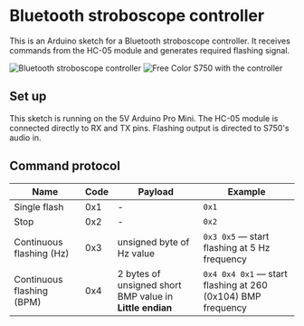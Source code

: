 # Bluetooth stroboscope controller

This is an Arduino sketch for a Bluetooth stroboscope controller. It receives commands from the HC-05 module and generates required flashing signal.

![Bluetooth stroboscope controller](https://lh3.googleusercontent.com/es6hBNBkK6AO3K89UdSPQoApuUB13hT87MibrAbB7H90mORQjikJHn-gcc8qUH6eGrg5RRVZD6C_V7JCgYuYo8nSUMyXJKDPF4BmyVrwuxE40V_ba_7jrlSkylZRJLy-_g5R_AvZ_A=w339-h250-no)
![Free Color S750 with the controller](https://lh3.googleusercontent.com/vrKrXQYxlfOXsFljf_KN-1rSfUMRFfQTgoHQwcWdfcxUb5kjHoKRYdiy3oYC2-odJx38lkR1pj2HuHUV-yRdp15IyHdImNZuYuWroA9rdFtQPC8lYyOMFEB10jty4j0gdMUQQJCe=w333-h250-no)
## Set up

This sketch is running on the 5V Arduino Pro Mini. The HC-05 module is connected directly to RX and TX pins. Flashing output is directed to S750's audio in.

## Command protocol

| Name | Code | Payload | Example |
| -----|------|---------|---------|
|Single flash|0x1|-|`0x1`|
|Stop|0x2|-|`0x2`|
|Continuous flashing (Hz)|0x3|unsigned byte of Hz value|`0x3 0x5` — start flashing at 5 Hz frequency
|Continuous flashing (BPM)|0x4|2 bytes of unsigned short BMP value in **Little endian**|`0x4 0x4 0x1` — start flashing at 260 (0x104) BMP frequency|
